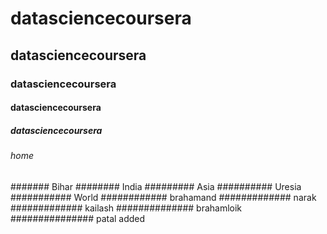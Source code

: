 # datasciencecoursera
## datasciencecoursera
### datasciencecoursera
#### datasciencecoursera
##### datasciencecoursera
###### home 
####### Bihar
######## India
######### Asia
########## Uresia
########### World 
############ brahamand
############# narak
############# kailash
############## brahamloik
############### patal added
